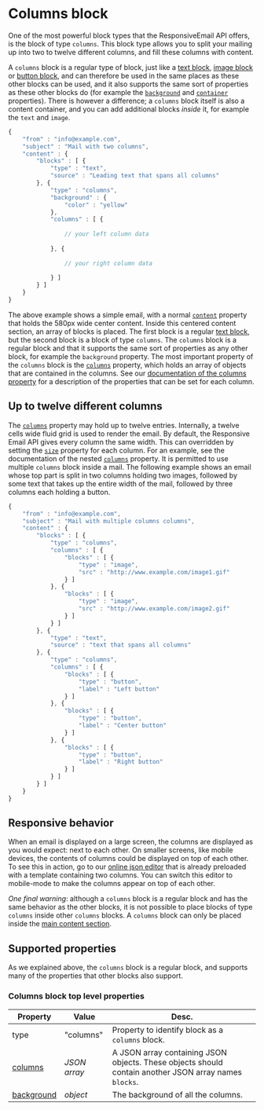 # Columns block

One of the most powerful block types that the ResponsiveEmail API offers,
is the block of type `columns`. This block type allows you to split
your mailing up into two to twelve different columns, and fill these columns
with content.

A `columns` block is a regular type of block, just like a [text block](json/block-text), 
[image block](json/block-image) 
or [button block](json/block-button), 
and can therefore be used in the same places as these other blocks can be used, 
and it also supports the same sort of properties as these other blocks do 
(for example the [`background`](json/property-background) 
and [`container`](json/property-container) properties). 
There is however a difference; a `columns` block itself is also a content 
container, and you can add additional blocks *inside* it, for example the `text` 
and `image`.

```javascript
{
    "from" : "info@example.com",
    "subject" : "Mail with two columns",
    "content" : {
        "blocks" : [ {
            "type" : "text",
            "source" : "Leading text that spans all columns"
        }, {
            "type" : "columns",
            "background" : {
                "color" : "yellow"
            },
            "columns" : [ {
            
                // your left column data 
            
            }, {
            
                // your right column data 
            
            } ]
        } ]
    }
}
```

The above example shows a simple email, with a normal [`content`](json/property-content) 
property that holds the 580px wide center content. Inside this centered content 
section, an array of blocks is placed. The first block is a regular [text block](json/block-text), 
but the second block is a block of type `columns`. The `columns` block is a 
regular block and that it supports the same sort of properties as any other block, 
for example the `background` property. The most important property of the `columns` 
block is the [`columns`](json/property-columns) property, 
which holds an array of objects that are contained in the columns. See our 
[documentation of the columns property](json/property-columns) 
for a description of the properties that can be set for each column.

## Up to twelve different columns

The [`columns`](json/property-columns) property 
may hold up to twelve entries. Internally, a twelve cells wide fluid grid is used 
to render the email. By default, the Responsive Email API gives every column the 
same width. This can overridden by setting the [`size`](json/property-size) 
property for each column. For an example, see the documentation of the nested 
[`columns`](json/property-columns) property. It 
is permitted to use multiple `columns` block inside a mail. The following example 
shows an email whose top part is split in two columns holding two images, 
followed by some text that takes up the entire width of the mail, followed by 
three columns each holding a button.

```javascript
{
    "from" : "info@example.com",
    "subject" : "Mail with multiple columns columns",
    "content" : {
        "blocks" : [ {
            "type" : "columns",
            "columns" : [ {
                "blocks" : [ {
                    "type" : "image",
                    "src" : "http://www.example.com/image1.gif"
                } ]
            }, {
                "blocks" : [ {
                    "type" : "image",
                    "src" : "http://www.example.com/image2.gif"
                } ]
            } ]
        }, {
            "type" : "text",
            "source" : "text that spans all columns"
        }, {
            "type" : "columns",
            "columns" : [ {
                "blocks" : [ {
                    "type" : "button",
                    "label" : "Left button"
                } ]
            }, {
                "blocks" : [ {
                    "type" : "button",
                    "label" : "Center button"
                } ]
            }, {
                "blocks" : [ {
                    "type" : "button",
                    "label" : "Right button"
                } ]
            } ]
        } ]
    }
}
```

## Responsive behavior

When an email is displayed on a large screen, the columns are displayed as you 
would expect: next to each other. On smaller screens, like mobile devices, 
the contents of columns could be displayed on top of each other. To see this 
in action, go to our [online json editor](/support/json-editor) that is already 
preloaded with a template containing two columns. You can switch this editor to 
mobile-mode to make the columns appear on top of each other. 

*One final warning*: although a `columns` block is a regular block and has the 
same behavior as the other blocks, it is not possible to place blocks of type 
`columns` inside other `columns` blocks. A `columns` block can only be placed 
inside the [main content section](/support/json/property-content).

## Supported properties

As we explained above, the `columns` block is a regular block, and
supports many of the properties that other blocks also support.

### Columns block top level properties

| Property | Value | Desc. |
| -------- | ----- | ----- |
| type | "columns" | Property to identify block as a `columns` block. |
| [columns](json/property-columns) | _JSON array_ | A JSON array containing JSON objects. These objects should contain another JSON array names `blocks`. |
| [background](json/property-background) | _object_ | The background of all the columns. |

